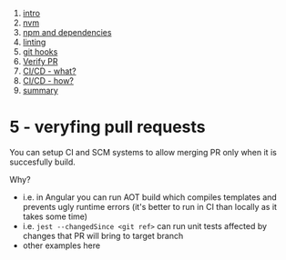 1. [intro](0-intro.md)
1. [nvm](1-nvm-managing-node-versions.md)
1. [npm and dependencies](2-npm-and-dependencies.md)
1. [linting](3-linters.md)
1. [git hooks](4-git-hooks.md)
1. [Verify PR](5-verify-pr.md)
1. [CI/CD - what?](6-ci-part-1-what.md)
1. [CI/CD - how?](7-ci-part-2-how.md)
1. [summary](8-summary.md)

# 5 - veryfing pull requests

You can setup CI and SCM systems to allow merging PR only when it is succesfully build.

Why?

- i.e. in Angular you can run AOT build which compiles templates and prevents ugly runtime errors (it's better to run in CI than locally as it takes some time)
- i.e. `jest --changedSince <git ref>` can run unit tests affected by changes that PR will bring to target branch
- other examples here
